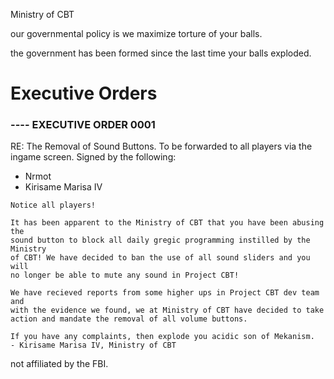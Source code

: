Ministry of CBT

our governmental policy is we maximize torture of your balls.

the government has been formed since the last time your balls exploded.

# Executive Orders

### ---- EXECUTIVE ORDER 0001

RE: The Removal of Sound Buttons.
To be forwarded to all players via the ingame screen.
Signed by the following:
- Nrmot 
- Kirisame Marisa IV

```
Notice all players!

It has been apparent to the Ministry of CBT that you have been abusing the 
sound button to block all daily gregic programming instilled by the Ministry
of CBT! We have decided to ban the use of all sound sliders and you will
no longer be able to mute any sound in Project CBT! 

We have recieved reports from some higher ups in Project CBT dev team and
with the evidence we found, we at Ministry of CBT have decided to take
action and mandate the removal of all volume buttons.

If you have any complaints, then explode you acidic son of Mekanism.
- Kirisame Marisa IV, Ministry of CBT
```


not affiliated by the FBI.

